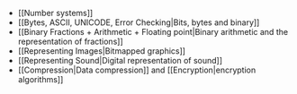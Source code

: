 - [[Number systems]]
- [[Bytes, ASCII, UNICODE, Error Checking|Bits, bytes and binary]]
- [[Binary Fractions + Arithmetic + Floating point|Binary arithmetic and the representation of fractions]]
- [[Representing Images|Bitmapped graphics]]
- [[Representing Sound|Digital representation of sound]]
- [[Compression|Data compression]] and [[Encryption|encryption algorithms]]